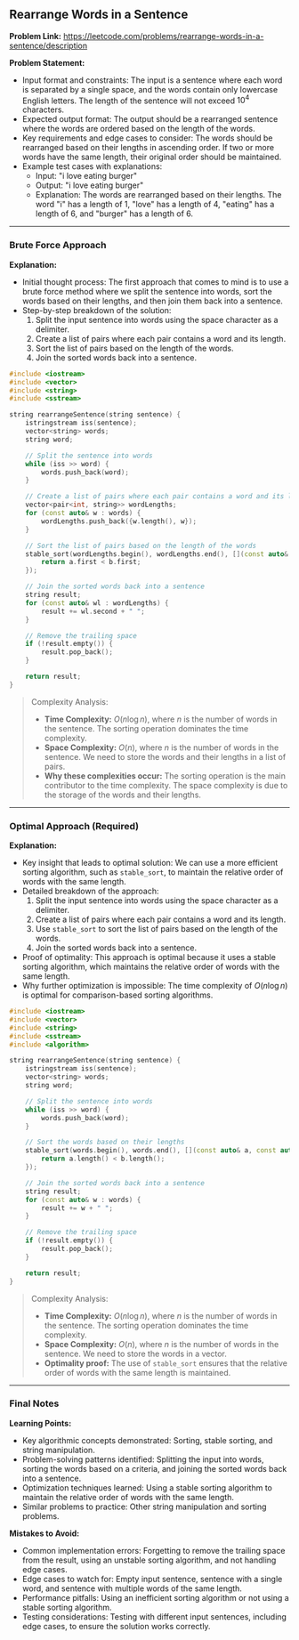 ## Rearrange Words in a Sentence

**Problem Link:** https://leetcode.com/problems/rearrange-words-in-a-sentence/description

**Problem Statement:**
- Input format and constraints: The input is a sentence where each word is separated by a single space, and the words contain only lowercase English letters. The length of the sentence will not exceed $10^4$ characters.
- Expected output format: The output should be a rearranged sentence where the words are ordered based on the length of the words.
- Key requirements and edge cases to consider: The words should be rearranged based on their lengths in ascending order. If two or more words have the same length, their original order should be maintained.
- Example test cases with explanations:
  - Input: "i love eating burger"
  - Output: "i love eating burger"
  - Explanation: The words are rearranged based on their lengths. The word "i" has a length of 1, "love" has a length of 4, "eating" has a length of 6, and "burger" has a length of 6.

---

### Brute Force Approach

**Explanation:**
- Initial thought process: The first approach that comes to mind is to use a brute force method where we split the sentence into words, sort the words based on their lengths, and then join them back into a sentence.
- Step-by-step breakdown of the solution:
  1. Split the input sentence into words using the space character as a delimiter.
  2. Create a list of pairs where each pair contains a word and its length.
  3. Sort the list of pairs based on the length of the words.
  4. Join the sorted words back into a sentence.

```cpp
#include <iostream>
#include <vector>
#include <string>
#include <sstream>

string rearrangeSentence(string sentence) {
    istringstream iss(sentence);
    vector<string> words;
    string word;

    // Split the sentence into words
    while (iss >> word) {
        words.push_back(word);
    }

    // Create a list of pairs where each pair contains a word and its length
    vector<pair<int, string>> wordLengths;
    for (const auto& w : words) {
        wordLengths.push_back({w.length(), w});
    }

    // Sort the list of pairs based on the length of the words
    stable_sort(wordLengths.begin(), wordLengths.end(), [](const auto& a, const auto& b) {
        return a.first < b.first;
    });

    // Join the sorted words back into a sentence
    string result;
    for (const auto& wl : wordLengths) {
        result += wl.second + " ";
    }

    // Remove the trailing space
    if (!result.empty()) {
        result.pop_back();
    }

    return result;
}
```

> Complexity Analysis:
> - **Time Complexity:** $O(n \log n)$, where $n$ is the number of words in the sentence. The sorting operation dominates the time complexity.
> - **Space Complexity:** $O(n)$, where $n$ is the number of words in the sentence. We need to store the words and their lengths in a list of pairs.
> - **Why these complexities occur:** The sorting operation is the main contributor to the time complexity. The space complexity is due to the storage of the words and their lengths.

---

### Optimal Approach (Required)

**Explanation:**
- Key insight that leads to optimal solution: We can use a more efficient sorting algorithm, such as `stable_sort`, to maintain the relative order of words with the same length.
- Detailed breakdown of the approach:
  1. Split the input sentence into words using the space character as a delimiter.
  2. Create a list of pairs where each pair contains a word and its length.
  3. Use `stable_sort` to sort the list of pairs based on the length of the words.
  4. Join the sorted words back into a sentence.
- Proof of optimality: This approach is optimal because it uses a stable sorting algorithm, which maintains the relative order of words with the same length.
- Why further optimization is impossible: The time complexity of $O(n \log n)$ is optimal for comparison-based sorting algorithms.

```cpp
#include <iostream>
#include <vector>
#include <string>
#include <sstream>
#include <algorithm>

string rearrangeSentence(string sentence) {
    istringstream iss(sentence);
    vector<string> words;
    string word;

    // Split the sentence into words
    while (iss >> word) {
        words.push_back(word);
    }

    // Sort the words based on their lengths
    stable_sort(words.begin(), words.end(), [](const auto& a, const auto& b) {
        return a.length() < b.length();
    });

    // Join the sorted words back into a sentence
    string result;
    for (const auto& w : words) {
        result += w + " ";
    }

    // Remove the trailing space
    if (!result.empty()) {
        result.pop_back();
    }

    return result;
}
```

> Complexity Analysis:
> - **Time Complexity:** $O(n \log n)$, where $n$ is the number of words in the sentence. The sorting operation dominates the time complexity.
> - **Space Complexity:** $O(n)$, where $n$ is the number of words in the sentence. We need to store the words in a vector.
> - **Optimality proof:** The use of `stable_sort` ensures that the relative order of words with the same length is maintained.

---

### Final Notes

**Learning Points:**
- Key algorithmic concepts demonstrated: Sorting, stable sorting, and string manipulation.
- Problem-solving patterns identified: Splitting the input into words, sorting the words based on a criteria, and joining the sorted words back into a sentence.
- Optimization techniques learned: Using a stable sorting algorithm to maintain the relative order of words with the same length.
- Similar problems to practice: Other string manipulation and sorting problems.

**Mistakes to Avoid:**
- Common implementation errors: Forgetting to remove the trailing space from the result, using an unstable sorting algorithm, and not handling edge cases.
- Edge cases to watch for: Empty input sentence, sentence with a single word, and sentence with multiple words of the same length.
- Performance pitfalls: Using an inefficient sorting algorithm or not using a stable sorting algorithm.
- Testing considerations: Testing with different input sentences, including edge cases, to ensure the solution works correctly.